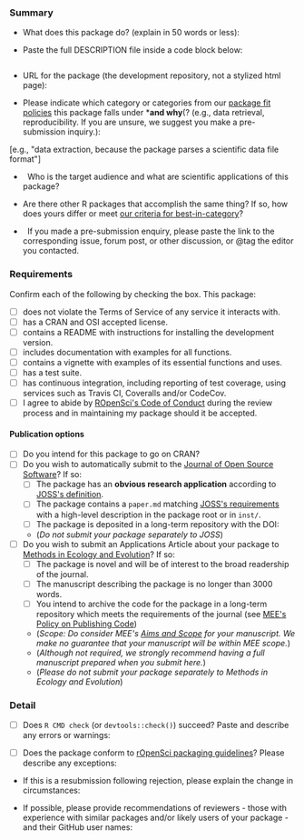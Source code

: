 ### Summary

-   What does this package do? (explain in 50 words or less):


-   Paste the full DESCRIPTION file inside a code block below:

```

```

-   URL for the package (the development repository, not a stylized html page):

- Please indicate which category or categories from our [package fit policies](https://github.com/ropensci/onboarding/blob/master/policies.md#package-fit) this package falls under ***and why**(? (e.g., data retrieval, reproducibility. If you are unsure, we suggest you make a pre-submission inquiry.):

[e.g., "data extraction, because the package parses a scientific data file format"]


-   Who is the target audience and what are scientific applications of this package?  

-   Are there other R packages that accomplish the same thing? If so, how does
yours differ or meet [our criteria for best-in-category](https://github.com/ropensci/onboarding/blob/master/policies.md#overlap)?

-   If you made a pre-submission enquiry, please paste the link to the corresponding issue, forum post, or other discussion, or @tag the editor you contacted.

### Requirements

Confirm each of the following by checking the box.  This package:

- [ ] does not violate the Terms of Service of any service it interacts with. 
- [ ] has a CRAN and OSI accepted license.
- [ ] contains a README with instructions for installing the development version. 
- [ ] includes documentation with examples for all functions.
- [ ] contains a vignette with examples of its essential functions and uses.
- [ ] has a test suite.
- [ ] has continuous integration, including reporting of test coverage, using services such as Travis CI, Coveralls and/or CodeCov.
- [ ] I agree to abide by [ROpenSci's Code of Conduct](https://github.com/ropensci/onboarding/blob/master/policies.md#code-of-conduct) during the review process and in maintaining my package should it be accepted.

#### Publication options

- [ ] Do you intend for this package to go on CRAN?  
- [ ] Do you wish to automatically submit to the [Journal of Open Source Software](http://joss.theoj.org/)? If so:
    - [ ] The package has an **obvious research application** according to [JOSS's definition](https://joss.readthedocs.io/en/latest/submitting.html#submission-requirements).
    - [ ] The package contains a `paper.md` matching [JOSS's requirements](https://joss.readthedocs.io/en/latest/submitting.html#what-should-my-paper-contain) with a high-level description in the package root or in `inst/`.
    - [ ] The package is deposited in a long-term repository with the DOI: 
    - (*Do not submit your package separately to JOSS*)
- [ ] Do you wish to submit an Applications Article about your package to [Methods in Ecology and Evolution](http://besjournals.onlinelibrary.wiley.com/hub/journal/10.1111/(ISSN)2041-210X/)? If so:
    - [ ] The package is novel and will be of interest to the broad readership of the journal. 
    - [ ] The manuscript describing the package is no longer than 3000 words.
    - [ ] You intend to archive the code for the package in a long-term repository which meets the requirements of the journal (see [MEE's Policy on Publishing Code](http://besjournals.onlinelibrary.wiley.com/hub/journal/10.1111/(ISSN)2041-210X/journal-resources/policy-on-publishing-code.html))
    - (*Scope: Do consider MEE's [Aims and Scope](http://besjournals.onlinelibrary.wiley.com/hub/journal/10.1111/(ISSN)2041-210X/aims-and-scope/read-full-aims-and-scope.html) for your manuscript. We make no guarantee that your manuscript will be within MEE scope.*)
    - (*Although not required, we strongly recommend having a full manuscript prepared when you submit here.*)
    - (*Please do not submit your package separately to Methods in Ecology and Evolution*)

### Detail

- [ ] Does `R CMD check` (or `devtools::check()`) succeed?  Paste and describe any errors or warnings:

- [ ] Does the package conform to [rOpenSci packaging guidelines](https://github.com/ropensci/onboarding/blob/master/packaging_guide.md)? Please describe any exceptions:

- If this is a resubmission following rejection, please explain the change in circumstances:

- If possible, please provide recommendations of reviewers - those with experience with similar packages and/or likely users of your package - and their GitHub user names:

